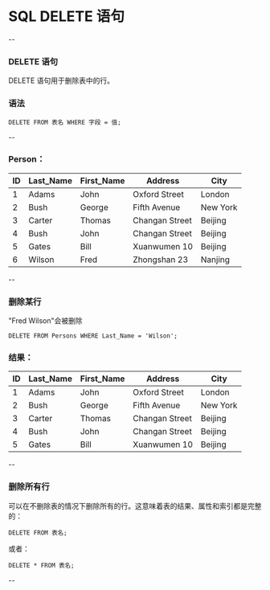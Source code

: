 # SQL DELETE 语句

--

### DELETE 语句

DELETE 语句用于删除表中的行。

### 语法

```
DELETE FROM 表名 WHERE 字段 = 值;
```

--

### Person：

ID | Last_Name | First_Name | Address        | City
---|-----------|------------|----------------|---------
1  | Adams     | John       | Oxford Street  | London
2  | Bush      | George     | Fifth Avenue   | New York
3  | Carter    | Thomas     | Changan Street | Beijing
4  | Bush      | John       | Changan Street | Beijing
5  | Gates     | Bill       | Xuanwumen 10   | Beijing
6  | Wilson    | Fred       | Zhongshan 23   | Nanjing

--

### 删除某行

"Fred Wilson"会被删除

```
DELETE FROM Persons WHERE Last_Name = 'Wilson';
```

### 结果：

ID | Last_Name | First_Name | Address        | City
---|-----------|------------|----------------|---------
1  | Adams     | John       | Oxford Street  | London
2  | Bush      | George     | Fifth Avenue   | New York
3  | Carter    | Thomas     | Changan Street | Beijing
4  | Bush      | John       | Changan Street | Beijing
5  | Gates     | Bill       | Xuanwumen 10   | Beijing

--

### 删除所有行

可以在不删除表的情况下删除所有的行。这意味着表的结果、属性和索引都是完整的：

```
DELETE FROM 表名;
```

或者：

```
DELETE * FROM 表名;
```

--

